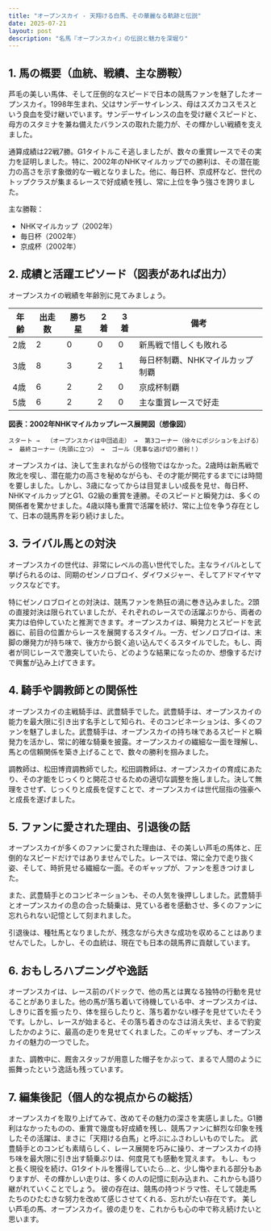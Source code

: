 ```yaml
---
title: "オープンスカイ - 天翔ける白馬、その華麗なる軌跡と伝説"
date: 2025-07-21
layout: post
description: "名馬『オープンスカイ』の伝説と魅力を深堀り"
---
```


## 1. 馬の概要（血統、戦績、主な勝鞍）

芦毛の美しい馬体、そして圧倒的なスピードで日本の競馬ファンを魅了したオープンスカイ。1998年生まれ、父はサンデーサイレンス、母はスズカコスモスという良血を受け継いでいます。サンデーサイレンスの血を受け継ぐスピードと、母方のスタミナを兼ね備えたバランスの取れた能力が、その輝かしい戦績を支えました。

通算成績は22戦7勝。G1タイトルこそ逃しましたが、数々の重賞レースでその実力を証明しました。特に、2002年のNHKマイルカップでの勝利は、その潜在能力の高さを示す象徴的な一戦となりました。他に、毎日杯、京成杯など、世代のトップクラスが集まるレースで好成績を残し、常に上位を争う強さを誇りました。  

主な勝鞍：

* NHKマイルカップ（2002年）
* 毎日杯（2002年）
* 京成杯（2002年）


## 2. 成績と活躍エピソード（図表があれば出力）

オープンスカイの戦績を年齢別に見てみましょう。

| 年齢 | 出走数 | 勝ち星 | 2着 | 3着 | 備考 |
|---|---|---|---|---|---|
| 2歳 | 2 | 0 | 0 | 0 | 新馬戦で惜しくも敗れる |
| 3歳 | 8 | 3 | 2 | 1 | 毎日杯制覇、NHKマイルカップ制覇 |
| 4歳 | 6 | 2 | 2 | 0 |  京成杯制覇 |
| 5歳 | 6 | 2 | 2 | 0 | 主な重賞レースで好走 |


**図表：2002年NHKマイルカップレース展開図（想像図）**

```
スタート →  （オープンスカイは中団追走） →  第3コーナー（徐々にポジションを上げる） →  最終コーナー（先頭に立つ） →  ゴール（見事な逃げ切り勝利！）
```

オープンスカイは、決して生まれながらの怪物ではなかった。2歳時は新馬戦で敗北を喫し、潜在能力の高さを秘めながらも、その才能が開花するまでには時間を要しました。しかし、3歳になってからは目覚ましい成長を見せ、毎日杯、NHKマイルカップとG1、G2級の重賞を連勝。そのスピードと瞬発力は、多くの関係者を驚かせました。4歳以降も重賞で活躍を続け、常に上位を争う存在として、日本の競馬界を彩り続けました。


## 3. ライバル馬との対決

オープンスカイの世代は、非常にレベルの高い世代でした。主なライバルとして挙げられるのは、同期のゼンノロブロイ、ダイワメジャー、そしてアドマイヤマックスなどです。

特にゼンノロブロイとの対決は、競馬ファンを熱狂の渦に巻き込みました。2頭の直接対決は限られていましたが、それぞれのレースでの活躍ぶりから、両者の実力は伯仲していたと推測できます。オープンスカイは、瞬発力とスピードを武器に、前目の位置からレースを展開するスタイル。一方、ゼンノロブロイは、末脚の爆発力が持ち味で、後方から鋭く追い込んでくるスタイルでした。もし、両者が同じレースで激突していたら、どのような結果になったのか、想像するだけで興奮が込み上げてきます。


## 4. 騎手や調教師との関係性

オープンスカイの主戦騎手は、武豊騎手でした。武豊騎手は、オープンスカイの能力を最大限に引き出す名手として知られ、そのコンビネーションは、多くのファンを魅了しました。武豊騎手は、オープンスカイの持ち味であるスピードと瞬発力を活かし、常に的確な騎乗を披露。オープンスカイの繊細な一面を理解し、馬との信頼関係を築き上げることで、数々の勝利を掴みました。

調教師は、松田博資調教師でした。松田調教師は、オープンスカイの育成にあたり、その才能をじっくりと開花させるための適切な調整を施しました。決して無理をさせず、じっくりと成長を促すことで、オープンスカイは世代屈指の強豪へと成長を遂げました。


## 5. ファンに愛された理由、引退後の話

オープンスカイが多くのファンに愛された理由は、その美しい芦毛の馬体と、圧倒的なスピードだけではありませんでした。レースでは、常に全力で走り抜く姿、そして、時折見せる繊細な一面。そのギャップが、ファンを惹きつけました。

また、武豊騎手とのコンビネーションも、その人気を後押ししました。武豊騎手とオープンスカイの息の合った騎乗は、見ている者を感動させ、多くのファンに忘れられない記憶として刻まれました。

引退後は、種牡馬となりましたが、残念ながら大きな成功を収めることはありませんでした。しかし、その血統は、現在でも日本の競馬界に貢献しています。


## 6. おもしろハプニングや逸話

オープンスカイは、レース前のパドックで、他の馬とは異なる独特の行動を見せることがありました。他の馬が落ち着いて待機している中、オープンスカイは、しきりに首を振ったり、体を揺らしたりと、落ち着かない様子を見せていたそうです。しかし、レースが始まると、その落ち着きのなさは消え失せ、まるで豹変したかのように、最高の走りを見せてくれました。このギャップも、オープンスカイの魅力の一つでした。

また、調教中に、厩舎スタッフが用意した帽子をかぶって、まるで人間のように振舞ったという逸話も残っています。


## 7. 編集後記（個人的な視点からの総括）

オープンスカイを取り上げてみて、改めてその魅力の深さを実感しました。G1勝利はなかったものの、重賞で幾度も好成績を残し、競馬ファンに鮮烈な印象を残したその活躍は、まさに「天翔ける白馬」と呼ぶにふさわしいものでした。  武豊騎手とのコンビも素晴らしく、レース展開を巧みに操り、オープンスカイの持ち味を最大限に引き出す騎乗ぶりは、何度見ても感動を覚えます。  もし、もっと長く現役を続け、G1タイトルを獲得していたら…と、少し悔やまれる部分もありますが、その輝かしい走りは、多くの人の記憶に刻み込まれ、これからも語り継がれていくことでしょう。  彼の存在は、競馬の持つドラマ性、そして競走馬たちのひたむきな努力を改めて感じさせてくれる、忘れがたい存在です。  美しい芦毛の馬、オープンスカイ。彼の走りを、これからも心の中で称え続けたいと思います。

